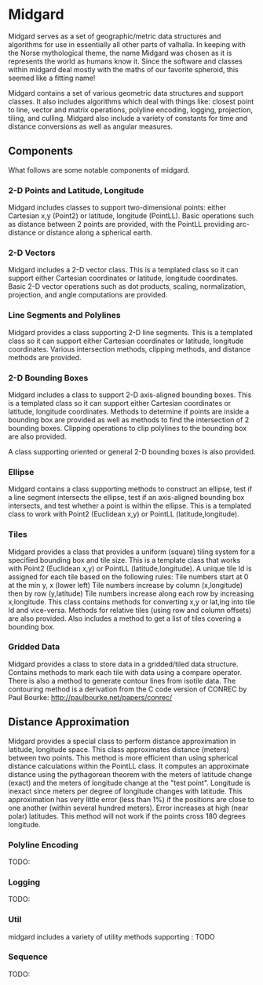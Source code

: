 # Midgard

Midgard serves as a set of geographic/metric data structures and algorithms for use in essentially all other parts of valhalla. In keeping with the Norse mythological theme, the name Midgard was chosen as it is represents the world as humans know it. Since the software and classes within midgard deal mostly with the maths of our favorite spheroid, this seemed like a fitting name!

Midgard contains a set of various geometric data structures and support classes. It also includes algorithms which deal with things like: closest point to line, vector and matrix operations, polyline encoding, logging, projection, tiling, and culling. Midgard also include a variety of constants for time and distance conversions as well as angular measures.

## Components ##

What follows are some notable components of midgard.

### 2-D Points and Latitude, Longitude ###

Midgard includes classes to support two-dimensional points: either Cartesian x,y (Point2) or latitude, longitude (PointLL). Basic operations such as distance between 2 points are provided, with the PointLL providing arc-distance or distance along a spherical earth.

### 2-D Vectors ###

Midgard includes a 2-D vector class. This is a templated class so it can support either Cartesian coordinates or latitude, longitude coordinates. Basic 2-D vector operations such as dot products, scaling, normalization, projection, and angle computations are provided.

### Line Segments and Polylines ###

Midgard provides a class supporting 2-D line segments. This is a templated class so it can support either Cartesian coordinates or latitude, longitude coordinates. Various intersection methods, clipping methods, and distance methods are provided.

### 2-D Bounding Boxes ###

Midgard includes a class to support 2-D axis-aligned bounding boxes. This is a templated class so it can support either Cartesian coordinates or latitude, longitude coordinates. Methods to determine if points are inside a bounding box are provided as well as methods to find the intersection of 2 bounding boxes. Clipping operations to clip polylines to the bounding box are also provided.

A class supporting oriented or general 2-D bounding boxes is also provided.

### Ellipse ###

Midgard contains a class supporting methods to construct an ellipse, test if a line segment intersects the ellipse, test if an axis-aligned bounding box intersects, and test whether a point is within the ellipse. This is a templated class to work with Point2 (Euclidean x,y) or PointLL (latitude,longitude).

### Tiles ###

Midgard provides a class that provides a uniform (square) tiling system for a specified bounding box and tile size. This is a template class that works with Point2 (Euclidean x,y) or PointLL (latitude,longitude). A unique tile Id is assigned for each tile based on the following rules:
Tile numbers start at 0 at the min y, x (lower left)
Tile numbers increase by column (x,longitude) then by row (y,latitude)
Tile numbers increase along each row by increasing x,longitude.
This class contains methods for converting x,y or lat,lng into tile Id and vice-versa.  Methods for relative tiles (using row and column offsets) are also provided. Also includes a method to get a list of tiles covering a bounding box.

### Gridded Data ###

Midgard provides a class to store data in a gridded/tiled data structure. Contains methods to mark each tile with data using a compare operator. There is also a method to generate contour lines from isotile data. The contouring method is a derivation from the C code version of CONREC by Paul Bourke:
http://paulbourke.net/papers/conrec/

## Distance Approximation ###

Midgard provides a special class to perform distance approximation in latitude, longitude space. This class approximates distance (meters) between two points. This method is more efficient than using spherical distance calculations within the PointLL class. It computes an approximate distance using the pythagorean theorem with the meters of latitude change (exact) and the meters of longitude change at the "test point". Longitude is inexact since meters per degree of longitude changes with latitude. This approximation has very little error (less than 1%) if the positions are close to one another (within several hundred meters). Error increases at high (near polar) latitudes. This method will not work if the points cross 180 degrees longitude.

### Polyline Encoding ###

TODO:

### Logging ###

TODO:

### Util ###

midgard includes a variety of utility methods supporting : TODO

### Sequence ###

TODO:
